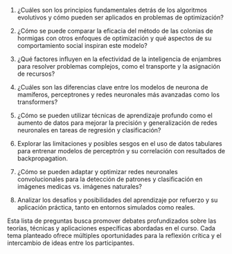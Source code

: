 1. ¿Cuáles son los principios fundamentales detrás de los algoritmos evolutivos y cómo pueden ser aplicados en problemas de optimización? 

2. ¿Cómo se puede comparar la eficacia del método de las colonias de hormigas con otros enfoques de optimización y qué aspectos de su comportamiento social inspiran este modelo?

3. ¿Qué factores influyen en la efectividad de la inteligencia de enjambres para resolver problemas complejos, como el transporte y la asignación de recursos? 

4. ¿Cuáles son las diferencias clave entre los modelos de neurona de mamíferos, perceptrones y redes neuronales más avanzadas como los transformers?

5. ¿Cómo se pueden utilizar técnicas de aprendizaje profundo como el aumento de datos para mejorar la precisión y generalización de redes neuronales en tareas de regresión y clasificación? 

6. Explorar las limitaciones y posibles sesgos en el uso de datos tabulares para entrenar modelos de perceptrón y su correlación con resultados de backpropagation.

7. ¿Cómo se pueden adaptar y optimizar redes neuronales convolucionales para la detección de patrones y clasificación en imágenes medicas vs. imágenes naturales?

8. Analizar los desafíos y posibilidades del aprendizaje por refuerzo y su aplicación práctica, tanto en entornos simulados como reales.

Esta lista de preguntas busca promover debates profundizados sobre las teorías, técnicas y aplicaciones específicas abordadas en el curso. Cada tema planteado ofrece múltiples oportunidades para la reflexión crítica y el intercambio de ideas entre los participantes.